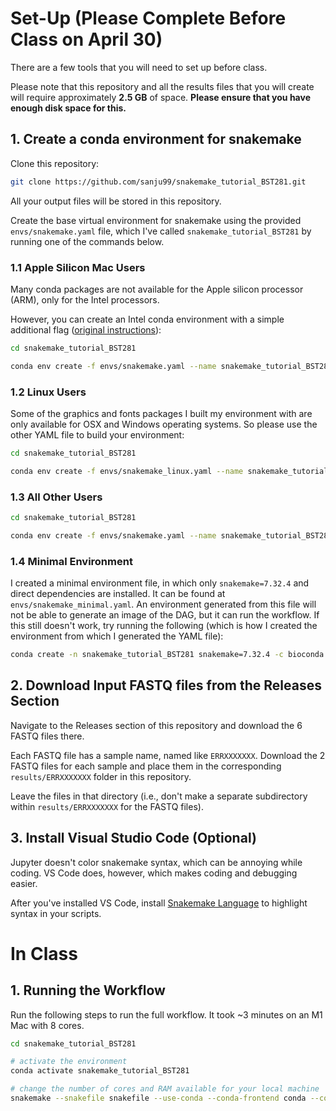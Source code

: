 # Set-Up (Please Complete Before Class on April 30)

There are a few tools that you will need to set up before class.

Please note that this repository and all the results files that you will create will require approximately <b>2.5 GB</b> of space. <b>Please ensure that you have enough disk space for this.</b>

## 1. Create a conda environment for snakemake

Clone this repository:

```bash
git clone https://github.com/sanju99/snakemake_tutorial_BST281.git
```

All your output files will be stored in this repository.

Create the base virtual environment for snakemake using the provided `envs/snakemake.yaml` file, which I've called `snakemake_tutorial_BST281` by running one of the commands below.

### 1.1 Apple Silicon Mac Users

Many conda packages are not available for the Apple silicon processor (ARM), only for the Intel processors. 

However, you can create an Intel conda environment with a simple additional flag (<a href="https://blog.rtwilson.com/how-to-create-an-x64-intel-conda-environment-on-your-apple-silicon-mac-arm-conda-install/" target="_blank">original instructions</a>):

```bash
cd snakemake_tutorial_BST281

conda env create -f envs/snakemake.yaml --name snakemake_tutorial_BST281 --platform osx-64 
```

### 1.2 Linux Users

Some of the graphics and fonts packages I built my environment with are only available for OSX and Windows operating systems. So please use the other YAML file to build your environment:

```bash
cd snakemake_tutorial_BST281

conda env create -f envs/snakemake_linux.yaml --name snakemake_tutorial_BST281
```

### 1.3 All Other Users

```bash
cd snakemake_tutorial_BST281

conda env create -f envs/snakemake.yaml --name snakemake_tutorial_BST281
```

### 1.4 Minimal Environment

I created a minimal environment file, in which only `snakemake=7.32.4` and direct dependencies are installed. It can be found at `envs/snakemake_minimal.yaml`. An environment generated from this file will not be able to generate an image of the DAG, but it can run the workflow. If this still doesn't work, try running the following (which is how I created the environment from which I generated the YAML file):

```bash
conda create -n snakemake_tutorial_BST281 snakemake=7.32.4 -c bioconda -c conda-forge -c anaconda -c defaults
```

## 2. Download Input FASTQ files from the Releases Section

Navigate to the Releases section of this repository and download the 6 FASTQ files there. 

Each FASTQ file has a sample name, named like `ERRXXXXXXX`. Download the 2 FASTQ files for each sample and place them in the corresponding `results/ERRXXXXXXX` folder in this repository. 

Leave the files in that directory (i.e., don't make a separate subdirectory within `results/ERRXXXXXXX` for the FASTQ files).

## 3. Install Visual Studio Code (Optional)

Jupyter doesn't color snakemake syntax, which can be annoying while coding. VS Code does, however, which makes coding and debugging easier.

After you've installed VS Code, install <a href="https://marketplace.visualstudio.com/items?itemName=Snakemake.snakemake-lang" target="_blank">Snakemake Language</a> to highlight syntax in your scripts.

# In Class

## 1. Running the Workflow

Run the following steps to run the full workflow. It took ~3 minutes on an M1 Mac with 8 cores. 

```bash
cd snakemake_tutorial_BST281

# activate the environment
conda activate snakemake_tutorial_BST281

# change the number of cores and RAM available for your local machine
snakemake --snakefile snakefile --use-conda --conda-frontend conda --configfile config.yaml --cores 8 --resources mem_mb=8000
```
